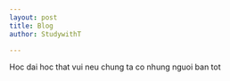 ```yaml
---
layout: post
title: Blog
author: StudywithT

---
```

<p> Hoc dai hoc that vui neu chung ta co nhung nguoi ban tot </p>